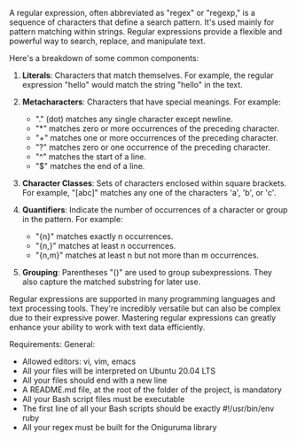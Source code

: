 A regular expression, often abbreviated as "regex" or "regexp," is a sequence of characters that define a search pattern. It's used mainly for pattern matching within strings. Regular expressions provide a flexible and powerful way to search, replace, and manipulate text.

Here's a breakdown of some common components:

1. **Literals**: Characters that match themselves. For example, the regular expression "hello" would match the string "hello" in the text.

2. **Metacharacters**: Characters that have special meanings. For example:
   - "." (dot) matches any single character except newline.
   - "*" matches zero or more occurrences of the preceding character.
   - "+" matches one or more occurrences of the preceding character.
   - "?" matches zero or one occurrence of the preceding character.
   - "^" matches the start of a line.
   - "$" matches the end of a line.

3. **Character Classes**: Sets of characters enclosed within square brackets. For example, "[abc]" matches any one of the characters 'a', 'b', or 'c'.

4. **Quantifiers**: Indicate the number of occurrences of a character or group in the pattern. For example:
   - "{n}" matches exactly n occurrences.
   - "{n,}" matches at least n occurrences.
   - "{n,m}" matches at least n but not more than m occurrences.

5. **Grouping**: Parentheses "()" are used to group subexpressions. They also capture the matched substring for later use.

Regular expressions are supported in many programming languages and text processing tools. They're incredibly versatile but can also be complex due to their expressive power. Mastering regular expressions can greatly enhance your ability to work with text data efficiently.

Requirements:
General:
- Allowed editors: vi, vim, emacs
- All your files will be interpreted on Ubuntu 20.04 LTS
- All your files should end with a new line
- A README.md file, at the root of the folder of the project, is mandatory
- All your Bash script files must be executable
- The first line of all your Bash scripts should be exactly #!/usr/bin/env ruby
- All your regex must be built for the Oniguruma library
